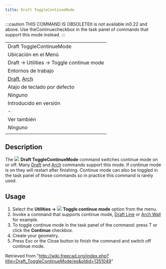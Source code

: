 ```yaml
---
title: Draft ToggleContinueMode
---
```

:::caution
THIS COMMAND IS OBSOLETEIt is not available in0.22 and above. Use theContinuecheckbox in the task panel of commands that support this mode instead.
:::

|  |
| --- |
| Draft ToggleContinueMode |
| Ubicación en el Menú |
| Draft -> Utilities -> Toggle continue mode |
| Entornos de trabajo |
| [Draft](/Draft_Workbench/es "Draft Workbench/es"), [Arch](/Arch_Workbench/es "Arch Workbench/es") |
| Atajo de teclado por defecto |
| *Ninguno* |
| Introducido en versión |
| - |
| Ver también |
| *Ninguno* |
|  |

## Description

The ![](/images/Draft_ToggleContinueMode.svg) **Draft ToggleContinueMode** command switches continue mode on or off. Many [Draft](/Draft_Workbench "Draft Workbench") and [Arch](/Arch_Workbench "Arch Workbench") commands support this mode. If continue mode is on they will restart after finishing. Continue mode can also be toggled in the task panel of those commands so in practice this command is rarely used.

## Usage

1. Select the **Utilities → ![](/images/Draft_ToggleContinueMode.svg) Toggle continue mode** option from the menu.
2. Invoke a command that supports continue mode, [Draft Line](/Draft_Line "Draft Line") or [Arch Wall](/Arch_Wall "Arch Wall") for example.
3. To toggle continue mode in the task panel of the command: press T or click the **Continue** checkbox.
4. Create your geometry.
5. Press Esc or the Close button to finish the command and switch off continue mode.

Retrieved from "<http://wiki.freecad.org/index.php?title=Draft_ToggleContinueMode/es&oldid=1351049>"